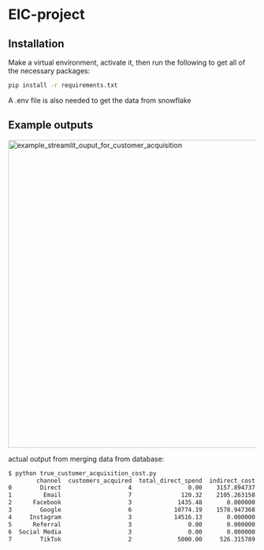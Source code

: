 # EIC-project

## Installation 

Make a virtual environment, activate it, then run the following to get all of the necessary packages:

```bash 
pip install -r requirements.txt
```

A .env file is also needed to get the data from snowflake

## Example outputs

<img width="1249" height="625" alt="example_streamlit_ouput_for_customer_acquisition" src="https://github.com/user-attachments/assets/0989a7d6-18da-4475-9f2d-1c227f8d21c5" />

actual output from merging data from database: 

```bash
$ python true_customer_acquisition_cost.py 
        channel  customers_acquired  total_direct_spend  indirect_cost  converted_customers  staff_cost  technology_cost  returns_processing_cost  true_total_cost      true_cac
0        Direct                   4                0.00    3157.894737                  6.0       800.0            700.0                    500.0      5157.894737    859.649123
1         Email                   7              120.32    2105.263158                  4.0       400.0            600.0                    300.0      3525.583158    881.395789
2      Facebook                   3             1435.48       0.000000                  0.0      1200.0           1000.0                    800.0      4435.480000   4435.480000
3        Google                   6            10774.19    1578.947368                  3.0      1800.0           1500.0                   1000.0     16653.137368   5551.045789
4     Instagram                   3            14516.13       0.000000                  0.0      1500.0           1400.0                    900.0     18316.130000  18316.130000
5      Referral                   3                0.00       0.000000                  0.0         0.0              0.0                      0.0         0.000000      0.000000
6  Social Media                   3                0.00       0.000000                  0.0         0.0              0.0                      0.0         0.000000      0.000000
7        TikTok                   2             5000.00     526.315789                  1.0      1000.0           1200.0                   1100.0      8826.315789   8826.315789
```
